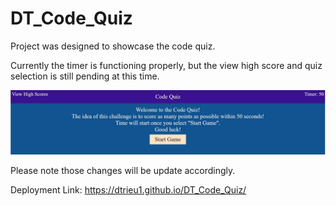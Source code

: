 # DT_Code_Quiz

Project was designed to showcase the code quiz.

Currently the timer is functioning properly, but the view high score and quiz selection is still pending at this time.

<img src="Code Quiz.JPG" alt="homepage photo">

Please note those changes will be update accordingly.

Deployment Link: https://dtrieu1.github.io/DT_Code_Quiz/
